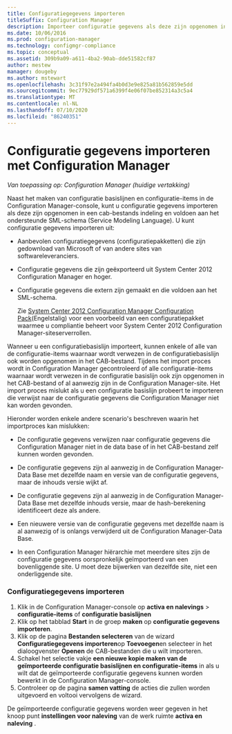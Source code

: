```yaml
---
title: Configuratiegegevens importeren
titleSuffix: Configuration Manager
description: Importeer configuratie gegevens als deze zijn opgenomen in een cab-bestands indeling en voldoen aan het ondersteunde taal schema voor service modellering.
ms.date: 10/06/2016
ms.prod: configuration-manager
ms.technology: configmgr-compliance
ms.topic: conceptual
ms.assetid: 309b9a09-a611-4ba2-90ab-dde51582cf87
author: mestew
manager: dougeby
ms.author: mstewart
ms.openlocfilehash: 3c31f97e2a494fa4b0d3e9e825a81b562859e5dd
ms.sourcegitcommit: 9ec77929df571a6399f4e06f07be852314a3c5a4
ms.translationtype: MT
ms.contentlocale: nl-NL
ms.lasthandoff: 07/10/2020
ms.locfileid: "86240351"
---
```

# <a name="import-configuration-data-with-configuration-manager"></a>Configuratie gegevens importeren met Configuration Manager

*Van toepassing op: Configuration Manager (huidige vertakking)*

Naast het maken van configuratie basislijnen en configuratie-items in de Configuration Manager-console, kunt u configuratie gegevens importeren als deze zijn opgenomen in een cab-bestands indeling en voldoen aan het ondersteunde SML-schema (Service Modeling Language). U kunt configuratie gegevens importeren uit:  

- Aanbevolen configuratiegegevens (configuratiepakketten) die zijn gedownload van Microsoft of van andere sites van softwareleveranciers.  

- Configuratie gegevens die zijn geëxporteerd uit System Center 2012 Configuration Manager en hoger.  

- Configuratie gegevens die extern zijn gemaakt en die voldoen aan het SML-schema.  

  Zie [System Center 2012 Configuration Manager Configuration Pack](https://www.microsoft.com/download/details.aspx?id=30710&WT.mc_id=rss_alldownloads_all)(Engelstalig) voor een voorbeeld van een configuratiepakket waarmee u compliantie beheert voor System Center 2012 Configuration Manager-siteserverrollen.  

Wanneer u een configuratiebasislijn importeert, kunnen enkele of alle van de configuratie-items waarnaar wordt verwezen in de configuratiebasislijn ook worden opgenomen in het CAB-bestand. Tijdens het import proces wordt in Configuration Manager gecontroleerd of alle configuratie-items waarnaar wordt verwezen in de configuratie basislijn ook zijn opgenomen in het CAB-bestand of al aanwezig zijn in de Configuration Manager-site. Het import proces mislukt als u een configuratie basislijn probeert te importeren die verwijst naar de configuratie gegevens die Configuration Manager niet kan worden gevonden.  

Hieronder worden enkele andere scenario's beschreven waarin het importproces kan mislukken:  

-   De configuratie gegevens verwijzen naar configuratie gegevens die Configuration Manager niet in de data base of in het CAB-bestand zelf kunnen worden gevonden.  

-   De configuratie gegevens zijn al aanwezig in de Configuration Manager-Data Base met dezelfde naam en versie van de configuratie gegevens, maar de inhouds versie wijkt af.  

-   De configuratie gegevens zijn al aanwezig in de Configuration Manager-Data Base met dezelfde inhouds versie, maar de hash-berekening identificeert deze als andere.  

-   Een nieuwere versie van de configuratie gegevens met dezelfde naam is al aanwezig of is onlangs verwijderd uit de Configuration Manager-Data Base.  

-   In een Configuration Manager hiërarchie met meerdere sites zijn de configuratie gegevens oorspronkelijk geïmporteerd van een bovenliggende site. U moet deze bijwerken van dezelfde site, niet een onderliggende site.  

### <a name="import-configuration-data"></a>Configuratiegegevens importeren  

1.  Klik in de Configuration Manager-console op **activa en nalevings**  >  **configuratie-items** of **configuratie basislijnen**
2.  Klik op het tabblad **Start** in de groep **maken** op **configuratie gegevens importeren**.  
3.  Klik op de pagina **Bestanden selecteren** van de wizard **Configuratiegegevens importeren**op **Toevoegen**en selecteer in het dialoogvenster **Openen** de CAB-bestanden die u wilt importeren.  
4.  Schakel het selectie vakje **een nieuwe kopie maken van de geïmporteerde configuratie basislijnen en configuratie-items** in als u wilt dat de geïmporteerde configuratie gegevens kunnen worden bewerkt in de Configuration Manager-console.  
5.  Controleer op de pagina **samen vatting** de acties die zullen worden uitgevoerd en voltooi vervolgens de wizard.  

De geïmporteerde configuratie gegevens worden weer gegeven in het knoop punt **instellingen voor naleving** van de werk ruimte **activa en naleving** .  
